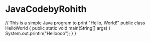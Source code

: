 # JavaCodebyRohith
// This is a simple Java program to print "Hello, World!"
public class HelloWorld {
    public static void main(String[] args) {
        System.out.println("Helloooo");
    }
}

